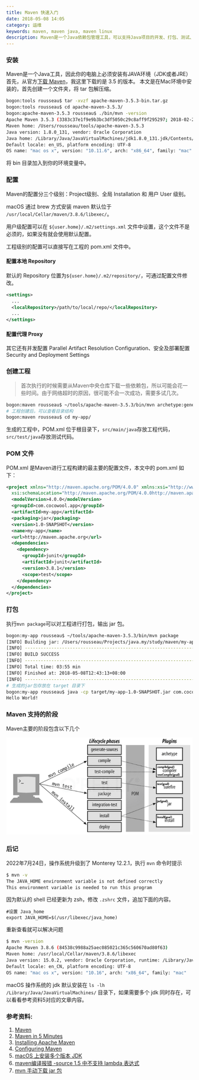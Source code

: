 ```yaml
---
title: Maven 快速入门
date: 2018-05-08 14:05
category: 运维
keywords: maven, maven java, maven linux
description: Maven是一个Java依赖包管理工具，可以支持Java项目的开发、打包、测试、部署等一系列流程，本文简要介绍 Maven 的使用基础和快速入门示例。
---
```


### 安装
Maven是一个Java工具，因此你的电脑上必须安装有JAVA环境（JDK或者JRE）
首先，从官方[下载 Maven](https://maven.apache.org/download.html)，我这里下载的是 3.5 的版本。
本文是在Mac环境中安装的，首先创建一个文件夹，将 tar 包解压缩。

```bash
bogon:tools rousseau$ tar -xvzf apache-maven-3.5.3-bin.tar.gz 
bogon:tools rousseau$ cd apache-maven-3.5.3/
bogon:apache-maven-3.5.3 rousseau$ ./bin/mvn -version
Apache Maven 3.5.3 (3383c37e1f9e9b3bc3df5050c29c8aff9f295297; 2018-02-25T03:49:05+08:00)
Maven home: /Users/rousseau/tools/apache-maven-3.5.3
Java version: 1.8.0_131, vendor: Oracle Corporation
Java home: /Library/Java/JavaVirtualMachines/jdk1.8.0_131.jdk/Contents/Home/jre
Default locale: en_US, platform encoding: UTF-8
OS name: "mac os x", version: "10.11.6", arch: "x86_64", family: "mac"
```
将 bin 目录加入到你的环境变量中。

### 配置
Maven的配置分三个级别：Project级别、全局 Installation 和 用户 User 级别。

macOS 通过 brew 方式安装 maven 默认位于 `/usr/local/Cellar/maven/3.8.6/libexec/`。

用户级配置可以在 ```${user.home}/.m2/settings.xml``` 文件中设置，这个文件不是必须的，如果没有就会使用默认配置。

工程级别的配置可以直接写在工程的 pom.xml 文件中。

#### 配置本地 Repository

默认的 Repository 位置为```${user.home}/.m2/repository/```，可通过配置文件修改。
```xml
<settings>
  ...
  <localRepository>/path/to/local/repo/</localRepository>
  ...
</settings>
```

#### 配置代理 Proxy
其它还有并发配置 Parallel Artifact Resolution Configuration、安全及部署配置 Security and Deployment Settings

### 创建工程
> 首次执行的时候需要从Maven中央仓库下载一些依赖包，所以可能会花一些时间。由于网络超时的原因，很可能不会一次成功，需要多试几次。

```bash
bogon:maven rousseau$ ~/tools/apache-maven-3.5.3/bin/mvn archetype:generate -DgroupId=com.cocowool.app -DartifactId=my-app -DarchetypeArtifactId=maven-archetype-quickstart -DinteractiveMode=false
# 工程创建后，可以查看目录结构
bogon:maven rousseau$ cd my-app/
```
生成的工程中，POM.xml 位于根目录下，```src/main/java```存放工程代码，```src/test/java```存放测试代码。

### POM 文件
POM.xml 是Maven进行工程构建的最主要的配置文件，本文中的 pom.xml 如下：
```xml
<project xmlns="http://maven.apache.org/POM/4.0.0" xmlns:xsi="http://www.w3.org/2001/XMLSchema-instance"
  xsi:schemaLocation="http://maven.apache.org/POM/4.0.0http://maven.apache.org/maven-v4_0_0.xsd">
  <modelVersion>4.0.0</modelVersion>
  <groupId>com.cocowool.app</groupId>
  <artifactId>my-app</artifactId>
  <packaging>jar</packaging>
  <version>1.0-SNAPSHOT</version>
  <name>my-app</name>
  <url>http://maven.apache.org</url>
  <dependencies>
    <dependency>
      <groupId>junit</groupId>
      <artifactId>junit</artifactId>
      <version>3.8.1</version>
      <scope>test</scope>
    </dependency>
  </dependencies>
</project>
```

### 打包
执行```mvn package```可以对工程进行打包，输出 jar 包。
```bash
bogon:my-app rousseau$ ~/tools/apache-maven-3.5.3/bin/mvn package
[INFO] Building jar: /Users/rousseau/Projects/java.my/study/maven/my-app/target/my-app-1.0-SNAPSHOT.jar
[INFO] ------------------------------------------------------------------------
[INFO] BUILD SUCCESS
[INFO] ------------------------------------------------------------------------
[INFO] Total time: 03:55 min
[INFO] Finished at: 2018-05-08T12:43:13+08:00
[INFO] ------------------------------------------------------------------------
# 生成的jar包存放在 target 目录下
bogon:my-app rousseau$ java -cp target/my-app-1.0-SNAPSHOT.jar com.cocowool.app.App
Hello World!
```

### Maven 支持的阶段
Maven主要的阶段包含以下几个

![](20180508-maven-tutorial/39469-20180508140500197-1398530956.png)

### 后记

2022年7月24日，操作系统升级到了 Monterey 12.2.1，执行 `mvn` 命令时提示
```sh
$ mvn -v
The JAVA_HOME environment variable is not defined correctly
This environment variable is needed to run this program
```

因为默认的 shell 已经更新为 zsh，修改 `.zshrc` 文件，追加下面的内容。
```
#设置 Java_home
export JAVA_HOME=$(/usr/libexec/java_home)
```

重新查看就可以解决问题
```sh
$ mvn -version
Apache Maven 3.8.6 (84538c9988a25aec085021c365c560670ad80f63)
Maven home: /usr/local/Cellar/maven/3.8.6/libexec
Java version: 15.0.2, vendor: Oracle Corporation, runtime: /Library/Java/JavaVirtualMachines/jdk-15.0.2.jdk/Contents/Home
Default locale: en_CN, platform encoding: UTF-8
OS name: "mac os x", version: "10.16", arch: "x86_64", family: "mac"
```

macOS 操作系统的 jdk 默认安装在 `ls -lh /Library/Java/JavaVirtualMachines/` 目录下，如果需要多个 jdk 同时存在，可以看看参考资料5对应的文章内容。

### 参考资料:

1. [Maven](https://maven.apache.org)
2. [Maven in 5 Minutes](https://maven.apache.org/guides/getting-started/maven-in-five-minutes.html)
3. [Installing Apache Maven](https://maven.apache.org/install.html)
4. [Configuring Maven](https://maven.apache.org/guides/mini/guide-configuring-maven.html)
5. [macOS 上安装多个版本 JDK](https://blog.csdn.net/chenzhengfeng/article/details/124965048)
6. [maven编译报错 -source 1.5 中不支持 lambda 表达式](https://www.cnblogs.com/softidea/p/6256543.html)
7. [mvn 手动下载 jar 包](https://blog.51cto.com/feirenraoyuan/5331640)

